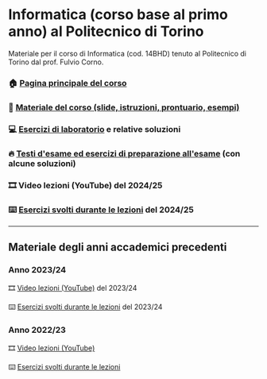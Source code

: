 # Informatica (corso base al primo anno) al Politecnico di Torino

Materiale per il corso di Informatica (cod. 14BHD) tenuto al Politecnico di Torino dal prof. Fulvio Corno.

### 🏠 [Pagina principale del corso](http://bit.ly/polito-informatica)

### 📘 [Materiale del corso (slide, istruzioni, prontuario, esempi)](https://polito-informatica.github.io/Materiale/)

### 💻 [Esercizi di laboratorio](https://github.com/polito-informatica/Laboratori) e relative soluzioni

### 🔥 [Testi d'esame ed esercizi di preparazione all'esame](https://github.com/polito-informatica/Esempi-esame) (con alcune soluzioni)

### 🎞️ Video lezioni (YouTube) del 2024/25

### ⌨️ [Esercizi svolti durante le lezioni](https://github.com/polito-informatica/Settimane2023) del 2024/25


<hr/>

## Materiale degli anni accademici precedenti

### Anno 2023/24

🎞️ [Video lezioni (YouTube)](https://www.youtube.com/playlist?list=PLqRTLlwsxDL_RNaOl9PPAVavu8p6j4iQZ) del 2023/24

⌨️ [Esercizi svolti durante le lezioni](https://github.com/polito-informatica/Settimane2023) del 2023/24

### Anno 2022/23

🎞️ [Video lezioni (YouTube)](https://youtube.com/playlist?list=PLqRTLlwsxDL-yRy3U34aImItjkWhcnSdY)

⌨️ [Esercizi svolti durante le lezioni](https://github.com/polito-info-2022/Settimane)
